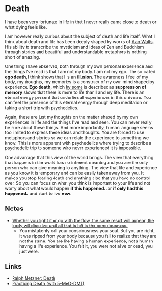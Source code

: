 # Death
I have been very fortunate in life in that I never really came close to death or what dying feels like.

I am however really curious about the subject of death and life itself. What I think about death and life has been deeply shaped by works of [Alan Watts](../humans/alan-watts.md). His ability to transcribe the mysticism and ideas of Zen and Buddhism through stories and beautiful and understandable metaphors is nothing short of amazing.

One thing I have observed, both through my own personal experience and the things I've read is that I am not my body. I am not my ego. The so called __ego death__, I think shows that __I__ is an __illusion__. The awareness I feel of my body, my thoughts, my memories is a construct of my own mind shaped by experience. __Ego death__, which [by some](https://psychonautwiki.org/w/index.php?title=Memory_suppression&_=#Ego_death) is described as __suppression of memory__ shows that there is more to life than __I__ and my life. There is an eternal energy present that underlies all experiences in this universe. You can feel the presence of this eternal energy through deep meditation or taking a short trip with psychedelics.

Again, these are just my thoughts on the matter shaped by my own experiences in life and the things I've read and seen. You can never really be sure about these things. And more importantly, human language seems too limited to express these ideas and thoughts. You are forced to use metaphors and stories so we can relate the experience to something we know. This is more apparent with psychedelics where trying to describe a psychedelic trip to someone who never experienced it is impossible.

One advantage that this view of the world brings. The view that everything that happens in the world has no inherent meaning and you are the only person who can give meaning to anything. The view that life and experience as you know it is temporary and can be easily taken away from you. It makes you stop fearing death and anything else that you have no control over. So you can focus on what you think is important to your life and not worry about what would happen __if this happened..__ or __if only had this happened..__ and start to live __now__.

## Notes
- [Whether you fight it or go with the flow, the same result will appear, the body will dissolve until all that is left is the consciousness.](https://www.reddit.com/r/researchchemicals/comments/7rq9f4/5meodmt_5_mg_trip_report_relax_nothing_is_under/)
	- You mistakenly call your consciousness your soul. But you are right, it was ripped from your body because you fail to realize that they are not the same. You are life having a human experience, not a human having a life experience. You felt it, you were not alive or dead, you just were.

## Links
- [Ralph Metzner: Death](https://www.youtube.com/watch?v=gtNvWJM7nhE)
- [Practicing Death (with 5-MeO-DMT)](https://www.dmt-nexus.me/forum/default.aspx?g=posts&t=75716)